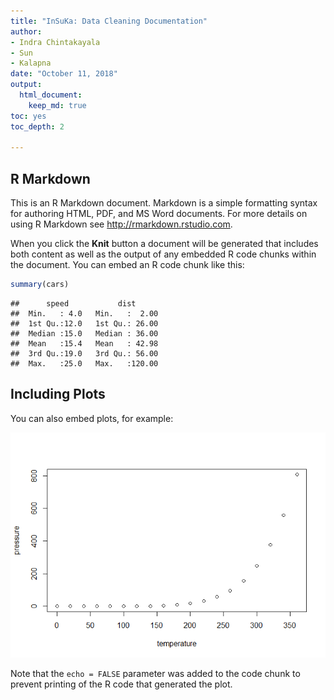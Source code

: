 ```yaml
---
title: "InSuKa: Data Cleaning Documentation"
author: 
- Indra Chintakayala
- Sun 
- Kalapna
date: "October 11, 2018"
output: 
  html_document:
    keep_md: true    
toc: yes
toc_depth: 2

---
```




## R Markdown

This is an R Markdown document. Markdown is a simple formatting syntax for authoring HTML, PDF, and MS Word documents. For more details on using R Markdown see <http://rmarkdown.rstudio.com>.

When you click the **Knit** button a document will be generated that includes both content as well as the output of any embedded R code chunks within the document. You can embed an R code chunk like this:


```r
summary(cars)
```

```
##      speed           dist       
##  Min.   : 4.0   Min.   :  2.00  
##  1st Qu.:12.0   1st Qu.: 26.00  
##  Median :15.0   Median : 36.00  
##  Mean   :15.4   Mean   : 42.98  
##  3rd Qu.:19.0   3rd Qu.: 56.00  
##  Max.   :25.0   Max.   :120.00
```

## Including Plots

You can also embed plots, for example:

![](DataCleaning_files/figure-html/pressure-1.png)<!-- -->

Note that the `echo = FALSE` parameter was added to the code chunk to prevent printing of the R code that generated the plot.
